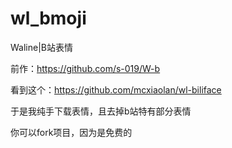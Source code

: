 # wl_bmoji
Waline|B站表情

前作：https://github.com/s-019/W-b

看到这个：https://github.com/mcxiaolan/wl-biliface

于是我纯手下载表情，且去掉b站特有部分表情

你可以fork项目，因为是免费的

